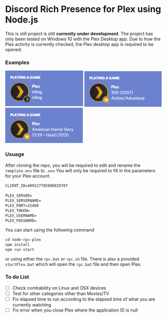 # Discord Rich Presence for Plex using Node.js

This is still project is still **currently under development**. The project has only been tested on Windows 10 with the Plex Desktop app. Due to how the Plex activity is currently checked, the Plex desktop app is required to be opened. 

### Examples

![idle](./img/idle.png) ![movies](./img/movie.png)  ![tvshow](./img/tvshow.png)


### Usuage

After cloning the repo, you will be required to edit and rename the `template.env` file to `.env`
You will only be required to fill in the parameters for your Plex account.

```
CLIENT_ID=409127705980829707

PLEX_SERVER=
PLEX_SERVERNAME=
PLEX_PORT=32400
PLEX_TOKEN=
PLEX_USERNAME=
PLEX_PASSWORD=
```

You can start using the following command

```
cd node-rpc-plex
npm install
npm run start
```

or using either the `rpc.bat` or `rpc.sh` file. There is also a provided `startPlex.bat` which will open the `rpc.bat` file and then open Plex.



### To do List

- [ ] Check combability on Linux and OSX devices
- [ ] Test for other categories other than Movies/TV
- [ ] Fix elapsed time to run according to the elapsed time of what you are currently watching
- [ ] Fix error when you close Plex where the application ID is null
